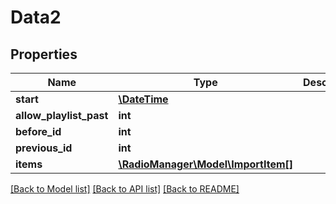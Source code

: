 # Data2

## Properties
Name | Type | Description | Notes
------------ | ------------- | ------------- | -------------
**start** | [**\DateTime**](\DateTime.md) |  | [optional] 
**allow_playlist_past** | **int** |  | [optional] 
**before_id** | **int** |  | [optional] 
**previous_id** | **int** |  | [optional] 
**items** | [**\RadioManager\Model\ImportItem[]**](ImportItem.md) |  | [optional] 

[[Back to Model list]](../README.md#documentation-for-models) [[Back to API list]](../README.md#documentation-for-api-endpoints) [[Back to README]](../README.md)


